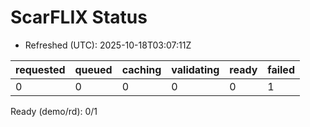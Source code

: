 ﻿# ScarFLIX Status

* Refreshed (UTC): 2025-10-18T03:07:11Z

| requested | queued | caching | validating | ready | failed |
|-----------|--------|---------|------------|-------|--------|
| 0 | 0 | 0 | 0 | 0 | 1 |

Ready (demo/rd): 0/1
